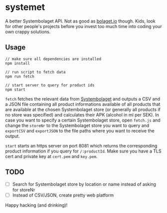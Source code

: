 # systemet
A better Systembolaget API. Not as good as [bolaget.io](https://github.com/larsha/bolaget.io) though. Kids, look for other people's projects before you invest too much time into coding your own crappy solutions.

## Usage
    // make sure all dependencies are installed
    npm install

    // run script to fetch data
    npm run fetch

    // start server to query for product ids
    npm start

```fetch``` fetches the relevant data from [Systembolaget](https://systembolaget.se/api) and outputs a CSV and a JSON file containing all product informations available of all products that are available at the chosen Systembolaget store (or generally all products if no store was specified) and calculates their APK (alcohol in ml per SEK). In case you want to specify a certain Systembolaget store, open ```fetch.js``` and change the ```storeNr``` to the Systembolaget store you want to query and ```exportCSV``` and ```exportJSON``` to the file paths where you want to receive the output.

```start``` starts an https server on port 8081 which returns the corresponding product information if you query for ```/:productId```. Make sure you have a TLS cert and private key at ```cert.pem``` and ```key.pem```.

## TODO

- [ ] Search for Systembolaget store by location or name instead of asking for storeNr
- [ ] Instead of CSV/JSON, create pretty web platform

Happy hacking (and drinking)!
